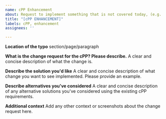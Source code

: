 ```yaml
---
name: cPP Enhancement
about: Request to implement something that is not covered today, (e.g. support for new-crypto-algorithm X or protocol Y).
title: "[cPP ENHANCEMENT]"
labels: cPP, enhancement
assignees: ''

---
```

**Location of the typo**
section/page/paragraph

**What is the change request for the cPP? Please describe.**
A clear and concise description of what the change is.

**Describe the solution you'd like**
A clear and concise description of what change you want to see implemented. Please provide an example.

**Describe alternatives you've considered**
A clear and concise description of any alternative solutions you've considered using the existing cPP requirements.

**Additional context**
Add any other context or screenshots about the change request here.
